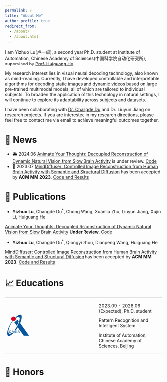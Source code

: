 ```yaml
---
permalink: /
title: "About Me"
author_profile: true
redirect_from: 
  - /about/
  - /about.html
---
```

I am Yizhuo Lu(卢一卓), a second year Ph.D. student at Institute of Automation, Chinese Academy of Sciences(中国科学院自动化研究所), supervised by [Prof. Huiguang He](https://people.ucas.ac.cn/~hehuiguang). 

My research interest lies in visual neural decoding technology, also known as mind-reading. Currently, I have developed controllable and interpretable algorithms for decoding [static images](https://dl.acm.org/doi/10.1145/3581783.3613832) and [dynamic videos](https://arxiv.org/abs/2405.03280) based on large pre-trained multimodal models, all of which are tailored to individual subjects. To broaden the application of this technology in natural settings, I will continue to explore its adaptability across subjects and datasets.

I have been collaborating with [Dr. Changde Du](https://changdedu.github.io/) and Dr. Liuyun Jiang on research projects. If you are interested in my research directions, please feel free to contact me via email to achieve meaningful outcomes together.


🚀 News
======
* 🚑 2024.06 [Animate Your Thoughts: Decoupled Reconstruction of Dynamic Natural Vision from Slow Brain Activity](https://arxiv.org/pdf/2405.03280) is under review. [Code](https://github.com/Mind-Animator/Mind-Animator)
* 🎉 2023.07 [MindDiffuser: Controlled Image Reconstruction from Human Brain Activity with Semantic and Structural Diffusion](https://dl.acm.org/doi/10.1145/3581783.3613832) has been accepted by **ACM MM 2023**. [Code and Results](https://github.com/ReedOnePeck/MindDiffuser)



📝 Publications
======
* **Yizhuo Lu**, Changde Du<sup>*</sup>, Chong Wang, Xuanliu Zhu, Liuyun Jiang, Xujin Li, Huiguang He

[Animate Your Thoughts: Decoupled Reconstruction of Dynamic Natural Vision from Slow Brain Activity](https://arxiv.org/pdf/2405.03280) **Under Review**. [Code](https://github.com/Mind-Animator/Mind-Animator)

* **Yizhuo Lu**, Changde Du<sup>*</sup>, Qiongyi zhou, Dianpeng Wang, Huiguang He

[MindDiffuser: Controlled Image Reconstruction from Human Brain Activity with Semantic and Structural Diffusion](https://dl.acm.org/doi/10.1145/3581783.3613832) has been accepted by **ACM MM 2023**. [Code and Results](https://github.com/ReedOnePeck/MindDiffuser)

📈 Educations
======
<div align="center">
  <table style="border-collapse: collapse;" rules="none">
    <tr>
      <td style="border: none;">
        <img src="https://github.com/ReedOnePeck/Luyizhuo.github.io/blob/master/images/CASIA1.png" style="width: 25%;" />
      </td>
      <td style="border: none;">
        <p>2023.09 - 2028.06 (Expected), Ph.D. student</p>
        <p>Pattern Recognition and Intelligent System</p>
        <p>Institute of Automation, Chinese Academy of Sciences, Beijing</p>
      </td>
    </tr>
  </table>
</div>



📸 Honors
======



